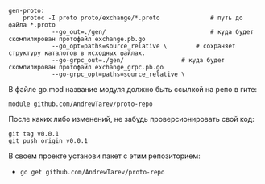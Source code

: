 ```
gen-proto:
	protoc -I proto proto/exchange/*.proto			    # путь до файла *.proto
			--go_out=./gen/                             # куда будет скомпилирован протофайл exchange.pb.go
			--go_opt=paths=source_relative \	    # сохраняет структуру каталогов в исходных файлах.
			--go-grpc_out=./gen/			    # куда будет скомпилирован протофайл exchange_grpc.pb.go
			--go-grpc_opt=paths=source_relative \
```

В файле go.mod название модуля должно быть ссылкой на репо в гите:
```
module github.com/AndrewTarev/proto-repo
```

После каких либо изменений, не забудь проверсионировать свой код:
```
git tag v0.0.1
git push origin v0.0.1
```

В своем проекте установи пакет с этим репозиторием:
- `go get github.com/AndrewTarev/proto-repo`
